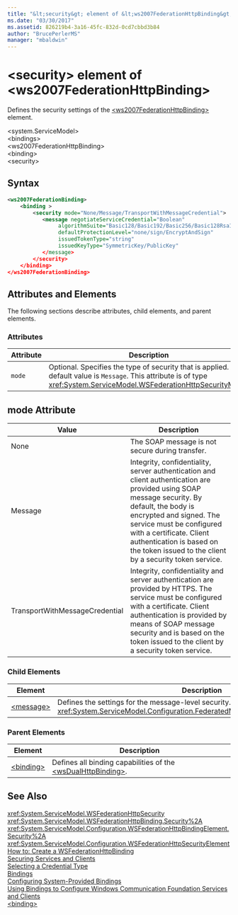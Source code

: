 ```yaml
---
title: "&lt;security&gt; element of &lt;ws2007FederationHttpBinding&gt;"
ms.date: "03/30/2017"
ms.assetid: 826219b4-3a16-45fc-832d-0cd7cbbd3b84
author: "BrucePerlerMS"
manager: "mbaldwin"
---
```

# &lt;security&gt; element of &lt;ws2007FederationHttpBinding&gt;
Defines the security settings of the [\<ws2007FederationHttpBinding>](../../../../../docs/framework/configure-apps/file-schema/wcf/ws2007federationhttpbinding.md) element.  

 \<system.ServiceModel>  
\<bindings>  
\<ws2007FederationHttpBinding>  
\<binding>  
\<security>  

## Syntax  

```xml  
<ws2007FederationBinding>  
    <binding >  
        <security mode="None/Message/TransportWithMessageCredential">  
           <message negotiateServiceCredential="Boolean"  
                algorithmSuite="Basic128/Basic192/Basic256/Basic128Rsa15/ Basic256Rsa15/TripleDes/TripleDesRsa15/Basic128Sha256/Basic192Sha256/TripleDesSha256/Basic128Sha256Rsa15/Basic192Sha256Rsa15/Basic256Sha256Rsa15/TripleDesSha256Rsa15"  
                defaultProtectionLevel="none/sign/EncryptAndSign"   
                issuedTokenType="string"   
                issuedKeyType="SymmetricKey/PublicKey"  
           </message>  
        </security>  
    </binding>  
</ws2007FederationBinding>  
```  

## Attributes and Elements  
 The following sections describe attributes, child elements, and parent elements.  

### Attributes  


|Attribute|Description|  
|---------------|-----------------|  
|`mode`|Optional. Specifies the type of security that is applied. The default value is `Message`. This attribute is of type <xref:System.ServiceModel.WSFederationHttpSecurityMode>.|  

## mode Attribute  


|Value|Description|  
|-----------|-----------------|  
|None|The SOAP message is not secure during transfer.|  
|Message|Integrity, confidentiality, server authentication and client authentication are provided using SOAP message security. By default, the body is encrypted and signed. The service must be configured with a certificate. Client authentication is based on the token issued to the client by a security token service.|  
|TransportWithMessageCredential|Integrity, confidentiality and server authentication are provided by HTTPS. The service must be configured with a certificate. Client authentication is provided by means of SOAP message security and is based on the token issued to the client by a security token service.|  

### Child Elements  


|Element|Description|  
|-------------|-----------------|  
|[\<message>](../../../../../docs/framework/configure-apps/file-schema/wcf/message-of-ws2007httpbinding.md)|Defines the settings for the message-level security. This element is of type <xref:System.ServiceModel.Configuration.FederatedMessageSecurityOverHttpElement>.|  

### Parent Elements  


|Element|Description|  
|-------------|-----------------|  
|[\<binding>](../../../../../docs/framework/misc/binding.md)|Defines all binding capabilities of the [\<wsDualHttpBinding>](../../../../../docs/framework/configure-apps/file-schema/wcf/wsdualhttpbinding.md).|  

## See Also  
 <xref:System.ServiceModel.WSFederationHttpSecurity>  
 <xref:System.ServiceModel.WSFederationHttpBinding.Security%2A>  
 <xref:System.ServiceModel.Configuration.WSFederationHttpBindingElement.Security%2A>  
 <xref:System.ServiceModel.Configuration.WSFederationHttpSecurityElement>  
 [How to: Create a WSFederationHttpBinding](../../../../../docs/framework/wcf/feature-details/how-to-create-a-wsfederationhttpbinding.md)  
 [Securing Services and Clients](../../../../../docs/framework/wcf/feature-details/securing-services-and-clients.md)  
 [Selecting a Credential Type](../../../../../docs/framework/wcf/feature-details/selecting-a-credential-type.md)  
 [Bindings](../../../../../docs/framework/wcf/bindings.md)  
 [Configuring System-Provided Bindings](../../../../../docs/framework/wcf/feature-details/configuring-system-provided-bindings.md)  
 [Using Bindings to Configure Windows Communication Foundation Services and Clients](http://msdn.microsoft.com/library/bd8b277b-932f-472f-a42a-b02bb5257dfb)  
 [\<binding>](../../../../../docs/framework/misc/binding.md)
